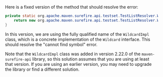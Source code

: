 Here is a fixed version of the method that should resolve the error:

```java
private static org.apache.maven.surefire.api.testset.TestListResolver.Wildcard getWildcard() {
    return new org.apache.maven.surefire.api.testset.TestListResolver.WildcardImpl();
}
```

In this version, we are using the fully qualified name of the `WildcardImpl` class, which is a concrete implementation of the `Wildcard` interface. This should resolve the "cannot find symbol" error.

Note that the `WildcardImpl` class was added in version 2.22.0 of the `maven-surefire-api` library, so this solution assumes that you are using at least that version. If you are using an earlier version, you may need to upgrade the library or find a different solution.